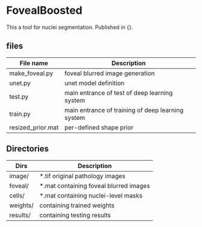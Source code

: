 # FovealBoosted

This a tool for nuclei segmentation. Published in {}.
## files


File name | Description
------------ | -------------
make_foveal.py | foveal blurred image generation
unet.py | unet model definition
test.py | main entrance of test of deep learning system
train.py | main entrance of training of deep learning system
resized_prior.mat | per-defined shape prior

## Directories

Dirs | Description
------------ | -------------
image/ | *.tif original pathology images
foveal/ | *.mat containing foveal blurred images
cells/ | *.mat containing nuclei-level masks
weights/ | containing trained weights
results/ | containing testing results
